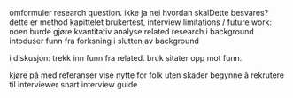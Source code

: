 omformuler research question. ikke ja nei
hvordan skalDette besvares? dette er method kapittelet
brukertest, interview
limitations / future work: noen burde gjøre kvantitativ analyse
related research i background
intoduser funn fra forksning i slutten av background

i diskusjon: trekk inn funn fra related. bruk sitater opp mot funn.

kjøre på med referanser
vise nytte for folk uten skader
begynne å rekrutere til interviewer snart
interview guide
